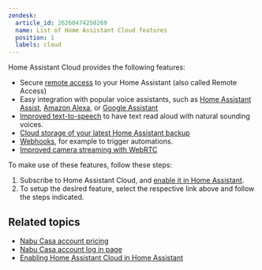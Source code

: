 ```yaml
---
zendesk:
  article_id: 26260474250269
  name: List of Home Assistant Cloud features
  position: 1
  labels: cloud
---
```


Home Assistant Cloud provides the following features:

- Secure [remote access](https://support.nabucasa.com/hc/en-us/articles/25619268678557) to your Home Assistant (also called Remote Access)
- Easy integration with popular voice assistants, such as [Home Assistant Assist](https://www.home-assistant.io/voice_control/), [Amazon Alexa](/hc/en-us/articles/25619363899677), or [Google Assistant](/hc/en-us/articles/25619376817053)
- [Improved text-to-speech](/hc/en-us/articles/25619386304541) to have text read aloud with natural sounding voices.
- [Cloud storage of your latest Home Assistant backup](/hc/en-us/articles/25619338169501)
- [Webhooks](/hc/en-us/articles/25619382358685), for example to trigger automations.
- [Improved camera streaming with WebRTC](/hc/en-us/articles/25619464018461-Improved-camera-streaming-with-WebRTC)

To make use of these features, follow these steps:

1. Subscribe to Home Assistant Cloud, and [enable it in Home Assistant](/hc/en-us/articles/25649130769949).
2. To setup the desired feature, select the respective link above and follow the steps indicated.

## Related topics

- [Nabu Casa account pricing](https://www.nabucasa.com/pricing/)
- [Nabu Casa account log in page](https://account.nabucasa.com/)
- [Enabling Home Assistant Cloud in Home Assistant](/hc/en-us/articles/25649130769949)
